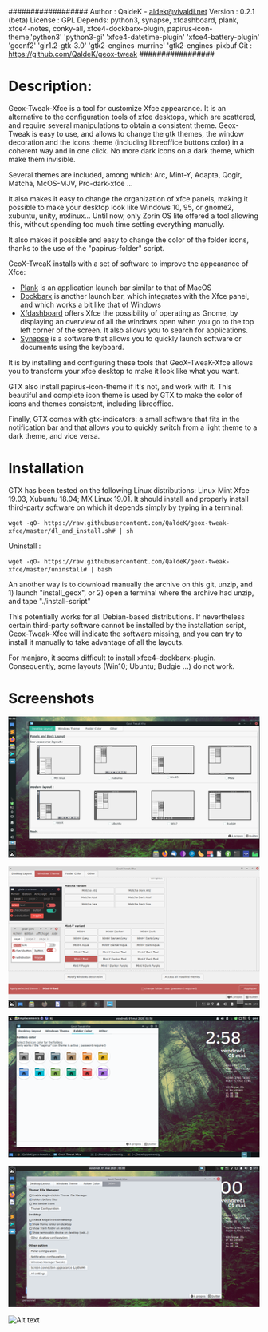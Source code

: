 ##################
Author : QaldeK - aldek@vivaldi.net
Version : 0.2.1 (beta)
License : GPL
Depends: python3, synapse, xfdashboard, plank, xfce4-notes, conky-all, xfce4-dockbarx-plugin, papirus-icon-theme,'python3' 'python3-gi' 'xfce4-datetime-plugin' 'xfce4-battery-plugin' 'gconf2' 'gir1.2-gtk-3.0' 'gtk2-engines-murrine' 'gtk2-engines-pixbuf
Git : https://github.com/QaldeK/geox-tweak
#################


# Description: 

Geox-Tweak-Xfce is a tool for customize Xfce appearance. It is an alternative to the configuration tools of xfce desktops, which are scattered, and require several manipulations to obtain a consistent theme.
Geox-Tweak is easy to use, and allows to change the gtk themes, the window decoration and the icons theme (including libreoffice buttons color) in a coherent way and in one click. No more dark icons on a dark theme, which make them invisible. 

Several themes are included, among which: Arc, Mint-Y, Adapta, Qogir, Matcha, McOS-MJV, Pro-dark-xfce ...

It also makes it easy to change the organization of xfce panels, making it possible to make your desktop look like Windows 10, 95, or gnome2, xubuntu, unity, mxlinux... Until now, only Zorin OS lite offered a tool allowing this, without spending too much time setting everything manually.

It also makes it possible and easy to change the color of the folder icons, thanks to the use of the "papirus-folder" script.

GeoX-TweaK installs with a set of software to improve the appearance of Xfce:
  - [Plank](https://github.com/ricotz/plank) is an application launch bar similar to that of MacOS 
- [Dockbarx](https://github.com/twa022/xfce4-dockbarx-plugin) is another launch bar, which integrates with the Xfce panel, and which works a bit like that of Windows
- [Xfdashboard](https://docs.xfce.org/apps/xfdashboard/start) offers Xfce the possibility of operating as Gnome, by displaying an overview of all the windows open when you go to the top left corner of the screen. It also allows you to search for applications.
- [Synapse](https://launchpad.net/synapse-project) is a software that allows you to quickly launch software or documents using the keyboard.

It is by installing and configuring these tools that GeoX-TweaK-Xfce allows you to transform your xfce desktop to make it look like what you want. 

GTX also install papirus-icon-theme if it's not, and work with it. This beautiful and complete icon theme is used by GTX to make the color of icons and themes consistent, including libreoffice.

Finally, GTX comes with gtx-indicators: a small software that fits in the notification bar and that allows you to quickly switch from a light theme to a dark theme, and vice versa.

# Installation

GTX has been tested on the following Linux distributions: Linux Mint Xfce 19.03, Xubuntu 18.04; MX Linux 19.01. It should install and properly install third-party software on which it depends simply by typing in a terminal:


 	wget -qO- https://raw.githubusercontent.com/QaldeK/geox-tweak-xfce/master/dl_and_install.sh# | sh


Uninstall :
 
	wget -qO- https://raw.githubusercontent.com/QaldeK/geox-tweak-xfce/master/uninstall# | bash



An another way is to download manually the archive on this git, unzip, and 1) launch "install_geox", or 2) open a terminal where the archive had unzip, and tape "./install-script"


This potentially works for all Debian-based distributions. If nevertheless certain third-party software cannot be installed by the installation script, Geox-Tweak-Xfce will indicate the software missing, and you can try to install it manually to take advantage of all the layouts.

For manjaro, it seems difficult to install xfce4-dockbarx-plugin. Consequently, some layouts (Win10; Ubuntu; Budgie ...) do not work.




# Screenshots

![Alt text](geox-tweak/img/screenshots5.png?raw=true "Desktop Layout")

![Alt text](geox-tweak/img/screenshots6.png?raw=true "Windows theme")

![Alt text](geox-tweak/img/screenshots7.png?raw=true "Folders icons")

![Alt text](geox-tweak/img/screenshots8.png?raw=true "Other")

![Alt text](geox-tweak/img/screenshots-gtxi.png?raw=true "Indicator")


